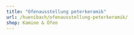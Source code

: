 ```yaml
---
title: "Ofenausstellung peterkeramik"
url: /huenibach/ofenausstellung-peterkeramik/
shop: Kamine & Öfen
---
```

